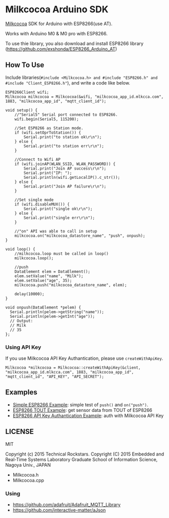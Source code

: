 Milkcocoa Arduino SDK
=====

[Milkcocoa](https://mlkcca.com/) SDK for Arduino with ESP8266(use AT).

Works with Arduino M0 & M0 pro with ESP8266.

To use thie library, you also download and install ESP8266 library 
(https://github.com/exshonda/ESP8266_Arduino_AT)

## How To Use

Include libraries(`#include <Milkcocoa.h> and #include "ESP8266.h" and #include "Client_ESP8266.h"`), and write a code like below.

```
ESP8266Client wifi;
Milkcocoa milkcocoa = Milkcocoa(&wifi, "milkcocoa_app_id.mlkcca.com", 1883, "milkcocoa_app_id", "mqtt_client_id");

void setup() {
	//"Serial5" Serial port connected to ESP8266.
	wifi.begin(Serial5, 115200);

	//Set ESP8266 as Station mode.
	if (wifi.setOprToStation()) {
		Serial.print("to station ok\r\n");
	} else {
		Serial.print("to station err\r\n");
	}

	//Connect to Wifi AP
	if (wifi.joinAP(WLAN_SSID, WLAN_PASSWORD)) {
		Serial.print("Join AP success\r\n");
		Serial.print("IP: ");
		Serial.println(wifi.getLocalIP().c_str());    
	} else {
		Serial.print("Join AP failure\r\n");
	}
    
	//Set single mode
	if (wifi.disableMUX()) {
		Serial.print("single ok\r\n");
	} else {
		Serial.print("single err\r\n");
	}

	//"on" API was able to call in setup
	milkcocoa.on("milkcocoa_datastore_name", "push", onpush);
}

void loop() {
	//milkcocoa.loop must be called in loop()
	milkcocoa.loop();

	//push
	DataElement elem = DataElement();
	elem.setValue("name", "Milk");
	elem.setValue("age", 35);
	milkcocoa.push("milkcocoa_datastore_name", elem);

	delay(10000);
}

void onpush(DataElement *pelem) {
  Serial.println(pelem->getString("name"));
  Serial.println(pelem->getInt("age"));
  // Output:
  // Milk
  // 35
};
```

### Using API Key

If you use Milkcocoa API Key Authantication, please use `createWithApiKey`.

```
Milkcocoa *milkcocoa = Milkcocoa::createWithApiKey(&client, "milkcocoa_app_id.mlkcca.com", 1883, "milkcocoa_app_id", "mqtt_client_id", "API_KEY", "API_SECRET");
```


## Examples

- [Simple ESP8266 Example](https://github.com/milk-cocoa/Milkcocoa_Arduino_SDK/blob/master/examples/milkcocoa_esp8266/milkcocoa_esp8266.ino): simple test of `push()` and `on("push")`.
- [ESP8266 TOUT Example](https://github.com/milk-cocoa/Milkcocoa_Arduino_SDK/blob/master/examples/milkcocoa_esp8266_tout/milkcocoa_esp8266_tout.ino): get sensor data from TOUT of ESP8266
- [ESP8266 API Key Authantication Example](https://github.com/milk-cocoa/Milkcocoa_Arduino_SDK/blob/master/examples/milkcocoa_esp8266_apikey_auth/milkcocoa_esp8266_apikey_auth.ino): auth with Milkcocoa API Key


## LICENSE

MIT



Copyright (c) 2015 Technical Rockstars.
Copyright (C) 2015 Embedded and Real-Time Systems Laboratory
              Graduate School of Information Science, Nagoya Univ., JAPAN

- Milkcocoa.h
- Milkcocoa.cpp

### Using

- https://github.com/adafruit/Adafruit_MQTT_Library
- https://github.com/interactive-matter/aJson

